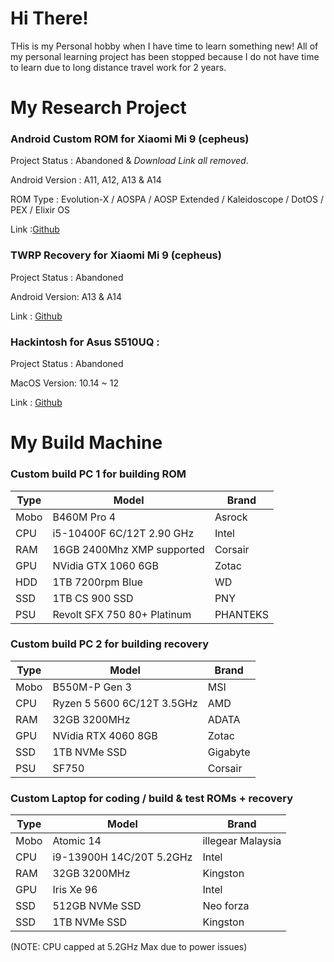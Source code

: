 # Hi There! 

THis is my Personal hobby when I have time to learn something new! All of my personal learning project has been stopped because I do not have time to learn due to long distance travel work for 2 years. 

# My Research Project

### Android Custom ROM for Xiaomi Mi 9 (cepheus)  
Project Status : Abandoned & *Download Link all removed*.

Android Version : A11, A12, A13 & A14 

ROM Type : Evolution-X / AOSPA / AOSP Extended / Kaleidoscope / DotOS / PEX / Elixir OS

Link :[Github](https://github.com/JoK3rLeE/aospa_device_xiaomi_cepheus)

### TWRP Recovery for Xiaomi Mi 9 (cepheus)
Project Status : Abandoned 

Android Version: A13 & A14 

Link : [Github](https://github.com/JoK3rLeE/android_device_xiaomi_cepheus-twrp)

### Hackintosh for Asus S510UQ : 
Project Status : Abandoned 

MacOS Version: 10.14 ~ 12 

Link : [Github](https://github.com/JoK3rLeE/Asus-S510UQ-BQ178T)


# My Build Machine 

### Custom build PC 1 for building ROM 

Type | Model | Brand 
------------ | ------------- | ------------- | 
| Mobo | B460M Pro 4 | Asrock 
| CPU | i5-10400F 6C/12T 2.90 GHz | Intel
| RAM | 16GB 2400Mhz XMP supported | Corsair
| GPU | NVidia GTX 1060 6GB | Zotac
| HDD | 1TB 7200rpm Blue | WD 
| SSD | 1TB CS 900 SSD | PNY 
| PSU | Revolt SFX 750 80+ Platinum | PHANTEKS

### Custom build PC 2 for building recovery

Type | Model | Brand 
------------ | ------------- | ------------- | 
| Mobo | B550M-P Gen 3 | MSI  
| CPU | Ryzen 5 5600 6C/12T 3.5GHz | AMD
| RAM | 32GB 3200MHz | ADATA
| GPU | NVidia RTX 4060 8GB | Zotac
| SSD | 1TB NVMe SSD | Gigabyte 
| PSU | SF750 | Corsair

### Custom Laptop for coding / build & test  ROMs + recovery 
Type | Model | Brand 
------------ | ------------- | ------------- | 
| Mobo | Atomic 14 | illegear Malaysia 
| CPU | i9-13900H 14C/20T 5.2GHz | Intel  
| RAM | 32GB 3200MHz | Kingston
| GPU | Iris Xe 96 | Intel
| SSD | 512GB NVMe SSD | Neo forza
| SSD | 1TB NVMe SSD | Kingston

(NOTE: CPU capped at 5.2GHz Max due to power issues) 
